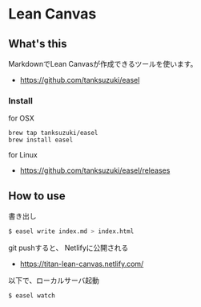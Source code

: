Lean Canvas
===

## What's this

MarkdownでLean Canvasが作成できるツールを使います。

* https://github.com/tanksuzuki/easel

### Install

for OSX

```
brew tap tanksuzuki/easel
brew install easel
```

for Linux

* https://github.com/tanksuzuki/easel/releases

## How to use

書き出し

```bash
$ easel write index.md > index.html
```

git pushすると、 Netlifyに公開される

* https://titan-lean-canvas.netlify.com/

以下で、ローカルサーバ起動

```bash
$ easel watch
```
